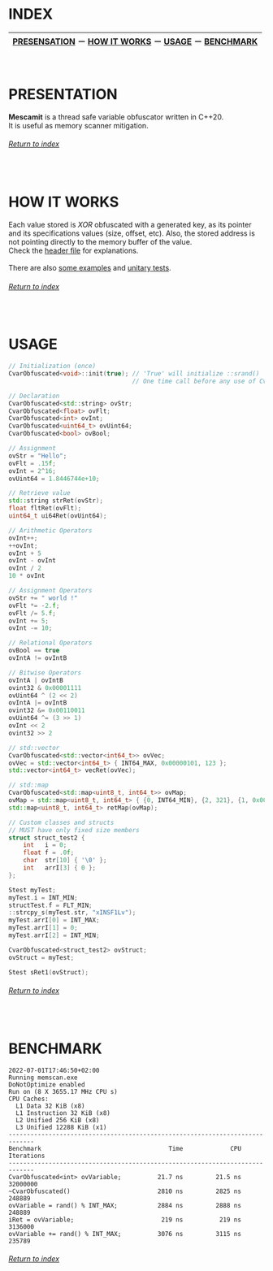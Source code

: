 # INDEX

| [PRESENSATION](#presentation) &#65293; [HOW IT WORKS](#how-it-works) &#65293; [USAGE](#usage) &#65293; [BENCHMARK](#benchmark) |
:----------------------------------------------------------: |

&nbsp;

# PRESENTATION
**Mescamit** is a thread safe variable obfuscator written in C++20.\
It is useful as memory scanner mitigation.

###### [Return to index](#index)

&nbsp;

# HOW IT WORKS
Each value stored is *XOR* obfuscated with a generated key, as its pointer and its specifications values (size, offset, etc). Also, the stored address is not pointing directly to the memory buffer of the value.\
Check the [header file](../cpp/CvarObfuscated.hpp#L09-L74) for explanations.\
\
There are also [some examples](../cpp/CvarObfuscated_unitaryTests.cpp#L612-L727) and [unitary tests](../cpp/CvarObfuscated_unitaryTests.cpp#L9-L543).

###### [Return to index](#index)

&nbsp;

# USAGE
```cpp
// Initialization (once)
CvarObfuscated<void>::init(true); // 'True' will initialize ::srand()
                                  // One time call before any use of CvarObfuscated

// Declaration
CvarObfuscated<std::string> ovStr;
CvarObfuscated<float> ovFlt;
CvarObfuscated<int> ovInt;
CvarObfuscated<uint64_t> ovUint64;
CvarObfuscated<bool> ovBool;

// Assignment
ovStr = "Hello";
ovFlt = .15f;
ovInt = 2^16;
ovUint64 = 1.8446744e+10;

// Retrieve value
std::string strRet(ovStr);
float fltRet(ovFlt);
uint64_t ui64Ret(ovUint64);

// Arithmetic Operators
ovInt++;
++ovInt;
ovInt + 5
ovInt - ovInt
ovInt / 2
10 * ovInt

// Assignment Operators
ovStr += " world !"
ovFlt *= -2.f;
ovFlt /= 5.f;
ovInt += 5;
ovInt -= 10;

// Relational Operators
ovBool == true
ovIntA != ovIntB

// Bitwise Operators
ovIntA | ovIntB
ovint32 & 0x00001111
ovUint64 ^ (2 << 2)
ovIntA |= ovIntB
ovint32 &= 0x00110011
ovUint64 ^= (3 >> 1)
ovInt << 2
ovint32 >> 2

// std::vector
CvarObfuscated<std::vector<int64_t>> ovVec;
ovVec = std::vector<int64_t> { INT64_MAX, 0x00000101, 123 };
std::vector<int64_t> vecRet(ovVec);

// std::map
CvarObfuscated<std::map<uint8_t, int64_t>> ovMap;
ovMap = std::map<uint8_t, int64_t> { {0, INT64_MIN}, {2, 321}, {1, 0x00001100} };
std::map<uint8_t, int64_t> retMap(ovMap);

// Custom classes and structs
// MUST have only fixed size members
struct struct_test2 {
    int   i = 0;
    float f = .0f;
    char  str[10] { '\0' };
    int   arrI[3] { 0 };
};

Stest myTest;
myTest.i = INT_MIN;
structTest.f = FLT_MIN;
::strcpy_s(myTest.str, "xINSF1Lv");
myTest.arrI[0] = INT_MAX;
myTest.arrI[1] = 0;
myTest.arrI[2] = INT_MIN;

CvarObfuscated<struct_test2> ovStruct;
ovStruct = myTest;

Stest sRet1(ovStruct);
```

###### [Return to index](#index)

&nbsp;

# BENCHMARK

```
2022-07-01T17:46:50+02:00
Running memscan.exe
DoNotOptimize enabled
Run on (8 X 3655.17 MHz CPU s)
CPU Caches:
  L1 Data 32 KiB (x8)
  L1 Instruction 32 KiB (x8)
  L2 Unified 256 KiB (x8)
  L3 Unified 12288 KiB (x1)
-----------------------------------------------------------------------------
Benchmark                                   Time             CPU   Iterations
-----------------------------------------------------------------------------
CvarObfuscated<int> ovVariable;          21.7 ns         21.5 ns     32000000
~CvarObfuscated()                        2810 ns         2825 ns       248889
ovVariable = rand() % INT_MAX;           2884 ns         2888 ns       248889
iRet = ovVariable;                        219 ns          219 ns      3136000
ovVariable += rand() % INT_MAX;          3076 ns         3115 ns       235789
```

###### [Return to index](#index)

